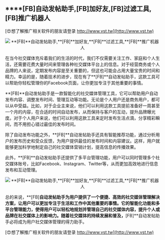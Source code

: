 ## ****[FB]**自动发帖助手,**[FB]**加好友,**[FB]**过滤工具,**[FB]**推广机器人**

[😍想了解推广相关软件的朋友请登录 http://www.vst.tw](http://www.vst.tw)

 <center><img src="https://vst.tw/MP4/tuiguang/png/1.png" alt="**[FB]**自动发帖助手,**[FB]**加好友,**[FB]**过滤工具,**[FB]**推广机器人"></center>

在当今社交媒体充斥着我们的生活的时代，我们不仅需要关注工作、家庭和个人生活，还需要花费大量时间来管理各种社交媒体平台上的信息。对于经营商务或个人品牌的人来说，定期发布内容是至关重要的，但这也可能会占用大量宝贵的时间和精力。幸运的是，随着技术的进步，现在有了**[FB]**自动发帖助手，这款工具可以帮助你轻松管理你的Facebook页面，让你更加专注于其他重要的事情。

**[FB]**自动发帖助手是一款智能化的社交媒体管理工具，它可以帮助用户自动发布内容、调整发布时间、管理互动等功能。无论是个人用户还是商务用户，都可以从中受益。比如，对于企业主来说，他们可以利用这款工具提前准备好一周甚至一个月的内容，在合适的时间自动发布，从而保持与客户的互动，提升品牌曝光度。对于个人用户来说，他们可以利用这款工具来定时发布生活点滴，分享精彩瞬间，而不用担心错过最佳的发布时间。

除了自动发布功能之外，**[FB]**自动发帖助手还具有智能推荐功能，通过分析用户的发布历史和受众反馈，为用户提供最佳的发布时间和内容建议。这样，用户就能够更加科学地制定自己的社交媒体营销计划，提高信息的传播效果。

此外，**[FB]**自动发帖助手还提供了多平台管理功能，用户可以同时管理多个社交媒体账号，比如Facebook、Instagram、Twitter等，从而更加高效地进行信息发布和互动管理。

 <center><img src="https://vst.tw/MP4/tuiguang/png/5.png" alt="**[FB]**自动发帖助手,**[FB]**加好友,**[FB]**过滤工具,**[FB]**推广机器人"></center>

总的来说，**[FB]**自动发帖助手为用户提供了一个便捷、高效的社交媒体管理解决方案，让用户可以更加专注于生活和工作中其他重要的事情。它的智能化功能和多平台管理能力，使得用户可以轻松地规划并管理自己的社交媒体内容，提升个人或品牌在社交媒体上的影响力。随着社交媒体的持续发展和普及，**[FB]**自动发帖助手必将成为用户社交媒体管理的得力助手。

[😍想了解推广相关软件的朋友请登录 http://www.vst.tw](http://www.vst.tw)



